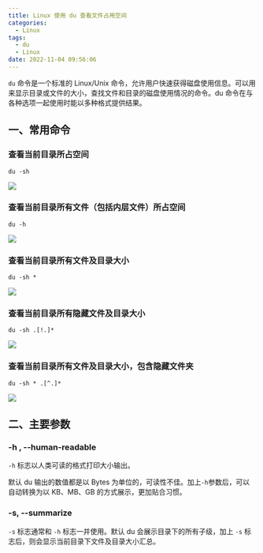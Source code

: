 ```yaml
---
title: Linux 使用 du 查看文件占用空间
categories:
  - Linux
tags:
  - du
  - Linux
date: 2022-11-04 09:56:06
---
```


`du` 命令是一个标准的 Linux/Unix 命令，允许用户快速获得磁盘使用信息。可以用来显示目录或文件的大小，查找文件和目录的磁盘使用情况的命令。du 命令在与各种选项一起使用时能以多种格式提供结果。

<!--more-->

## 一、常用命令

### 查看当前目录所占空间

```shell
du -sh
```

![](https://img.iszy.xyz/1667525725877.png)

### 查看当前目录所有文件（包括内层文件）所占空间

```shell
du -h
```

![](https://img.iszy.xyz/1667525880573.png)

### 查看当前目录所有文件及目录大小

```shell
du -sh *
```

![](https://img.iszy.xyz/1667525959810.png)

### 查看当前目录所有隐藏文件及目录大小

```shell
du -sh .[!.]*
```

![](https://img.iszy.xyz/1667526150032.png)

### 查看当前目录所有文件及目录大小，包含隐藏文件夹

```shell
du -sh * .[^.]*
```

![](https://img.iszy.xyz/1667525678301.png)

## 二、主要参数

### -h , --human-readable

`-h` 标志以人类可读的格式打印大小输出。

默认 du 输出的数值都是以 Bytes 为单位的，可读性不佳。加上`-h`参数后，可以自动转换为以 KB、MB、GB 的方式展示，更加贴合习惯。

### -s, --summarize

`-s` 标志通常和 `-h` 标志一并使用。默认 du 会展示目录下的所有子级，加上 `-s` 标志后，则会显示当前目录下文件及目录大小汇总。
